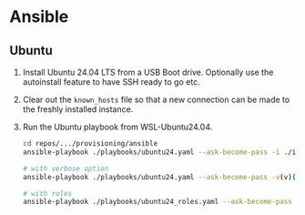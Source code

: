 # Ansible

## Ubuntu

1. Install Ubuntu 24.04 LTS from a USB Boot drive. Optionally use the autoinstall feature to have SSH ready to go etc.
1. Clear out the `known_hosts` file so that a new connection can be made to the freshly installed instance.
1. Run the Ubuntu playbook from WSL-Ubuntu24.04. 

    ```bash
    cd repos/.../provisioning/ansible
    ansible-playbook ./playbooks/ubuntu24.yaml --ask-become-pass -i ./inventory

    # with verbose option
    ansible-playbook ./playbooks/ubuntu24.yaml --ask-become-pass -v(v)(v) -i ./inventory

    # with roles
    ansible-playbook ./playbooks/ubuntu24_roles.yaml --ask-become-pass -i ./inventory
    ```
